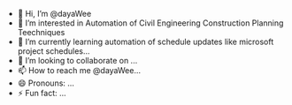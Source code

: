 - 👋 Hi, I’m @dayaWee
- 👀 I’m interested in Automation of Civil Engineering Construction Planning Teechniques
- 🌱 I’m currently learning automation of schedule updates like microsoft project schedules...
- 💞️ I’m looking to collaborate on ...
- 📫 How to reach me @dayaWee...
- 😄 Pronouns: ...
- ⚡ Fun fact: ...

<!---
dayaWee/dayaWee is a ✨ special ✨ repository because its `README.md` (this file) appears on your GitHub profile.
You can click the Preview link to take a look at your changes.
--->
